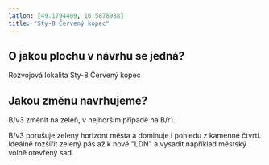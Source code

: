 ```yaml
---
latlon: [49.1794409, 16.5878988]
title: "Sty-8 Červený kopec"
---
```


## O jakou plochu v návrhu se jedná?

Rozvojová lokalita Sty-8 Červený kopec

## Jakou změnu navrhujeme?

B/v3 změnit na zeleň, v nejhorším případě na B/r1.

B/v3 porušuje zelený horizont města a dominuje i pohledu z kamenné čtvrti. Ideálně rozšířit zelený pás až k nové "LDN" a vysadit například městský volně otevřený sad.
